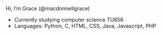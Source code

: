 Hi, I’m Grace (@macdonnellgrace)
- Currently studying computer science TU856
- Languages: Python, C, HTML, CSS, Java, Javascript, PHP

<!---
macdonnellgrace/macdonnellgrace is a ✨ special ✨ repository because its `README.md` (this file) appears on your GitHub profile.
You can click the Preview link to take a look at your changes.
--->
